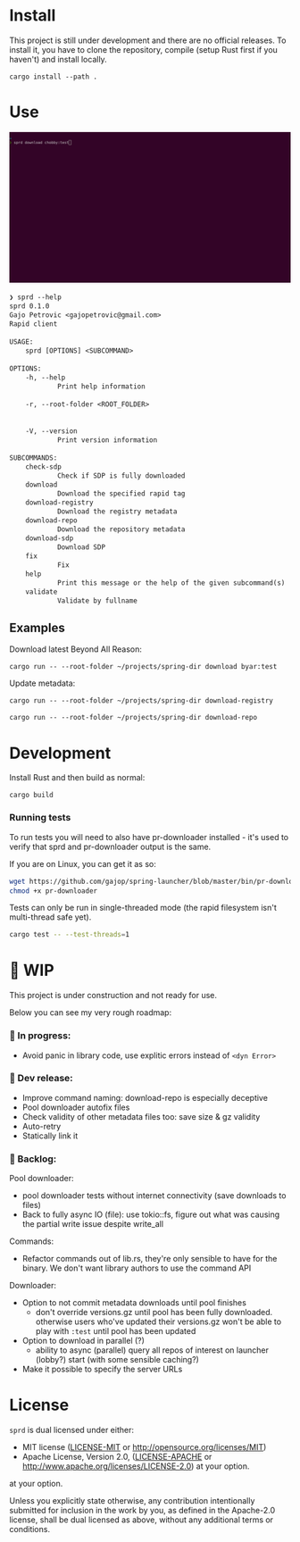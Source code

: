 # Install

This project is still under development and there are no official releases.
To install it, you have to clone the repository, compile (setup Rust first if you haven't) and install locally.

```
cargo install --path .
```

# Use

![sprd example](/docs/example.gif?raw=true "sprd example")


```
❯ sprd --help
sprd 0.1.0
Gajo Petrovic <gajopetrovic@gmail.com>
Rapid client

USAGE:
    sprd [OPTIONS] <SUBCOMMAND>

OPTIONS:
    -h, --help
            Print help information

    -r, --root-folder <ROOT_FOLDER>


    -V, --version
            Print version information

SUBCOMMANDS:
    check-sdp
            Check if SDP is fully downloaded
    download
            Download the specified rapid tag
    download-registry
            Download the registry metadata
    download-repo
            Download the repository metadata
    download-sdp
            Download SDP
    fix
            Fix
    help
            Print this message or the help of the given subcommand(s)
    validate
            Validate by fullname
```

## Examples

Download latest Beyond All Reason:

```
cargo run -- --root-folder ~/projects/spring-dir download byar:test
```


Update metadata:
```
cargo run -- --root-folder ~/projects/spring-dir download-registry
```
```
cargo run -- --root-folder ~/projects/spring-dir download-repo
```


# Development

Install Rust and then build as normal:

```
cargo build
```

### Running tests

To run tests you will need to also have pr-downloader installed - it's used to verify that sprd and pr-downloader output is the same.

If you are on Linux, you can get it as so:
```sh
wget https://github.com/gajop/spring-launcher/blob/master/bin/pr-downloader\?raw\=true -O pr-downloader
chmod +x pr-downloader
```

Tests can only be run in single-threaded mode (the rapid filesystem isn't multi-thread safe yet).
```sh
cargo test -- --test-threads=1
```


# :construction: WIP

This project is under construction and not ready for use.

Below you can see my very rough roadmap:

### :construction: In progress:
- Avoid panic in library code, use explitic errors instead of `<dyn Error>`

### :bookmark: Dev release:
- Improve command naming: download-repo is especially deceptive
- Pool downloader autofix files
- Check validity of other metadata files too: save size & gz validity
- Auto-retry
- Statically link it

### :memo: Backlog:

Pool downloader:
- pool downloader tests without internet connectivity (save downloads to files)
- Back to fully async IO (file): use tokio::fs, figure out what was causing the partial write issue despite write_all

Commands:
- Refactor commands out of lib.rs, they're only sensible to have for the binary. We don't want library authors to use the command API

Downloader:
- Option to not commit metadata downloads until pool finishes
  - don't override versions.gz until pool has been fully downloaded. otherwise users who've updated their versions.gz won't be able to play with `:test` until pool has been updated
- Option to download in parallel (?)
  - ability to async (parallel) query all repos of interest on launcher (lobby?) start (with some sensible caching?)
- Make it possible to specify the server URLs


# License

`sprd` is dual licensed under either:

- MIT license ([LICENSE-MIT](docs/LICENSE-MIT) or http://opensource.org/licenses/MIT)
- Apache License, Version 2.0, ([LICENSE-APACHE](docs/LICENSE-APACHE) or http://www.apache.org/licenses/LICENSE-2.0)
at your option.

at your option.

Unless you explicitly state otherwise, any contribution intentionally submitted for inclusion in the work by you, as defined in the Apache-2.0 license, shall be dual licensed as above, without any additional terms or conditions.
